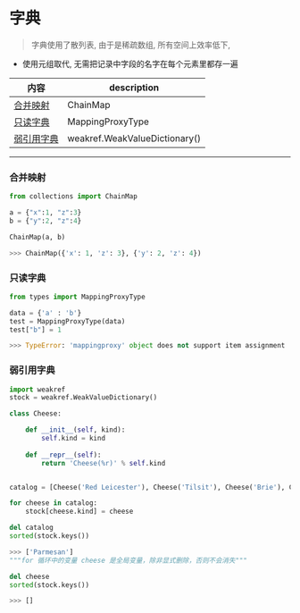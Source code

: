 # 字典
> 字典使用了散列表, 由于是稀疏数组, 所有空间上效率低下,

* 使用元组取代, 无需把记录中字段的名字在每个元素里都存一遍

内容|description
---|---
[合并映射](#合并映射)|ChainMap
[只读字典](#只读字典)|MappingProxyType
[弱引用字典](#弱引用字典)|weakref.WeakValueDictionary()

---

### 合并映射
```python
from collections import ChainMap

a = {"x":1, "z":3}
b = {"y":2, "z":4}

ChainMap(a, b)

>>> ChainMap({'x': 1, 'z': 3}, {'y': 2, 'z': 4})
```

### 只读字典
```python
from types import MappingProxyType

data = {'a' : 'b'}
test = MappingProxyType(data)
test["b"] = 1

>>> TypeError: 'mappingproxy' object does not support item assignment
```

### 弱引用字典
```python
import weakref
stock = weakref.WeakValueDictionary()

class Cheese:

    def __init__(self, kind):
        self.kind = kind
    
    def __repr__(self):
        return 'Cheese(%r)' % self.kind


catalog = [Cheese('Red Leicester'), Cheese('Tilsit'), Cheese('Brie'), Cheese('Parmesan')]

for cheese in catalog:
    stock[cheese.kind] = cheese

del catalog
sorted(stock.keys())

>>> ['Parmesan']
"""for 循环中的变量 cheese 是全局变量，除非显式删除，否则不会消失"""

del cheese
sorted(stock.keys())

>>> []
```
